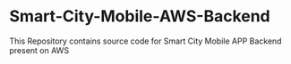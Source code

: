 # Smart-City-Mobile-AWS-Backend
This Repository contains source code for Smart City Mobile APP Backend present on AWS
